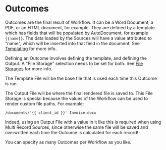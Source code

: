 # Outcomes

Outcomes are the final result of Workflow. It can be a Word Document, a PDF, or an HTML document, for example. They are defined by a template which has fields that will be populated by AutoDocument, for example `{{name}}`. The data loaded by the Sources will have a value attributed to "name", which will be inserted into that field in the document. See [Templating](url_for('top.templating')) for more info.

Defining an Outcome involves defining the template, and defining the Output. A "File Storage" selection needs to be set for both. See [File Storages](url_for('top.file_storages')) for more info.

The Template File will be the base file that is used each time this Outcome is run.

The Output File will be where the final rendered file is saved to. This File Storage is special because the values of the Workflow can be used to render custom file paths. For example:

`/documents/'{{ client_id }}' Invoice.docx`

Indeed, using an Output File with a value in it like this is required when using Multi Record Sources, since otherwise the same file will be saved and overwritten each time the Outcome is calculated for each record!

You can specify as many Outcomes per Workflow as you like.
